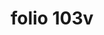 ---
layout: edition
title: folio 103v
manuscript: Padua, Biblioteca del Seminario Vescovile, MS 32
sigla: P
iip: p103v.tif
milestone: 206
---